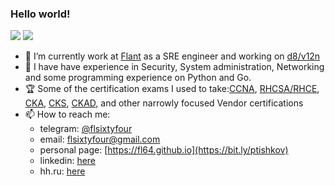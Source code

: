 ### Hello world!

![](https://views.whatilearened.today/views/github/fl64/views.svg)
![](https://img.shields.io/github/followers/fl64?style=social)

- 🔭 I’m currently work at [Flant](https://flant.com) as a SRE engineer and working on [d8/v12n](https://github.com/deckhouse/virtualization)
- 🌱 I have have experience in Security, System administration, Networking and some programming experience on Python and Go.
- 🏆 Some of the certification exams I used to take:[CCNA](https://www.youracclaim.com/badges/2e0dac2b-a251-417b-a2da-0e668d06b363/linked_in_profile), [RHCSA/RHCE](https://rhtapps.redhat.com/verify/?certId=160-163-135&isSearch=False&verify=Verify), [CKA](https://www.credly.com/badges/da9b0962-3d0f-46d1-80ac-88da1f78de09/public_url), [CKS](https://www.credly.com/badges/cbef43ab-44f8-4286-8ade-585f8e31f0b3/public_url), [CKAD](https://www.credly.com/badges/9fc1d9da-a334-4b44-bff1-ef751594ba86/public_url), and other narrowly focused Vendor certifications
- 📫 How to reach me:
  - telegram: [@flsixtyfour](https://t.me/flsixtyfour)
  - email: [flsixtyfour@gmail.com](mailto://flsixtyfour@gmail.com)
  - personal page: [https://fl64.github.io](https://bit.ly/ptishkov)
  - linkedin: [here](https://bit.ly/pt_linkedin)
  - hh.ru: [here](https://bit.ly/pt_hh0)

